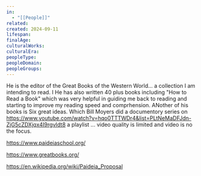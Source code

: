 ```yaml
---
in:
  - "[[People]]"
related: 
created: 2024-09-11
lifespan: 
finalAge: 
culturalWorks: 
culturalEra: 
peopleType: 
peopleDomain: 
peopleGroups:
---
```




He is the editor of the Great Books of the Western World... a collection I am intending to read. I He has also written 40 plus books including "How to Read a Book" which was very helpful in guiding me back to reading and starting to improve my reading speed and comprhension. ANother of his books is Six great ideas. Which Bill Moyers did a documentory series on https://www.youtube.com/watch?v=hqo0TTTWDr4&list=PLtNeMaDFJdn-ZjG5cZDXjqx4I9rgvIdt8 a playlist ... video quality is limited and video is no the focus.

https://www.paideiaschool.org/

https://www.greatbooks.org/


https://en.wikipedia.org/wiki/Paideia_Proposal
